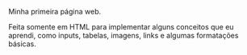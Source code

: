 Minha primeira página web.

Feita somente em HTML para implementar alguns conceitos que eu aprendi, como inputs, tabelas, imagens, links e algumas formatações básicas.
